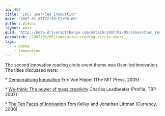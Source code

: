 ```yaml
---
id: 480
title: 'IRC: user-led innovation'
date: '2007-02-05T22:50:51+00:00'
author: djdunc
layout: post
guid: 'http://beta.driversofchange.com/emtech/2007/02/05/innovation_reading_circle_user/'
permalink: /2007/02/05/innovation-reading-circle-user/
tags:
    - books
    - innovation
---
```


The second innovation reading circle event theme was User-led innovation. The titles discussed were:

\* [Democratising Innovation](http://web.mit.edu/evhippel/www/democ.htm) Eric Von Hippel (The MIT Press, 2005)

\* [We-think: The power of mass creativity](http://www.wethinkthebook.net/book/home.aspx) Charles Leadbeater (Profile, TBP 2007)

\* [The Ten Faces of Innovation](http://www.tenfacesofinnovation.com/thebook/index.htm) Tom Kelley and Jonathan Littman (Currency, 2006)
